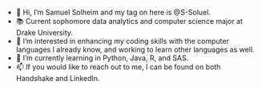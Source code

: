 - 👋 Hi, I’m Samuel Solheim and my tag on here is @S-Soluel.  
- 📚 Current sophomore data analytics and computer science major at Drake University. 
- 👀 I’m interested in enhancing my coding skills with the computer languages I already know, and working to learn other languages as well. 
- 🌱 I’m currently learning in Python, Java, R, and SAS.
- 📫 If you would like to reach out to me, I can be found on both Handshake and LinkedIn. 

<!---
S-Soluel/S-Soluel is a ✨ special ✨ repository because its `README.md` (this file) appears on your GitHub profile.
You can click the Preview link to take a look at your changes.
--->

